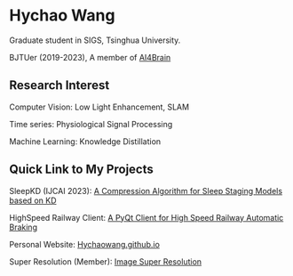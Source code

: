 # Hychao Wang
Graduate student in SIGS, Tsinghua University.

BJTUer (2019-2023), A member of [AI4Brain](https://AI4Brain.github.io)

## Research Interest
Computer Vision: Low Light Enhancement, SLAM

Time series: Physiological Signal Processing

Machine Learning: Knowledge Distillation

## Quick Link to My Projects
SleepKD (IJCAI 2023): [A Compression Algorithm for Sleep Staging Models based on KD](https://github.com/HychaoWang/SleepKD)

HighSpeed Railway Client: [A PyQt Client for High Speed Railway Automatic Braking](https://github.com/HychaoWang/HighSpeedRailwayAutoBrakingClient)

Personal Website: [Hychaowang.github.io](https://Hychaowang.github.io)

Super Resolution (Member): [Image Super Resolution](https://github.com/Tohrusky/Final2x)
